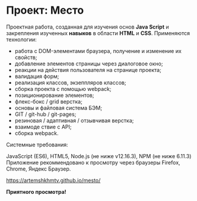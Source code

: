 # Проект: Место
Проектная работа, созданная для изучения основ __Java Script__ и закрепления изученных __навыков__ в области __HTML__ и __СSS__.
Применяются технологии:
 * работа с DOM-элементами браузера, получение и изменение их свойств;
 * добавление элементов страницы через диалоговое окно;
 * реакции на действия пользователя на странице проекта;
 * валидация форм;
 * реализация классов, экзеппляров классов;
 * сборка проекта с помощью webpack;
 * позиционирование элементов;
 * флекс-бокс / grid верстка;
 * основы и файловая система БЭМ;
 * GIT / git-hub / git-pages;
 * резиновая / адаптивная / отзывчивая верстка;
 * взаимоде ствие с API;
 * сборка webpack.

 Системные требования:

 JavaScript (ES6), HTML5, Node.js (не ниже v12.16.3), NPM (не ниже 6.11.3)
 Приложение рекоммендовано к просмотру через браузеры Firefox, Chrome, Яндекс Браузер.
 

 https://artemshkhmtv.github.io/mesto/

 __Приятного просмотра!__
